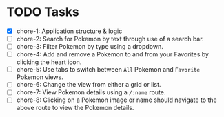 # TODO Tasks

- [x] chore-1: Application structure & logic
- [ ] chore-2: Search for Pokemon by text through use of a search bar.
- [ ] chore-3: Filter Pokemon by type using a dropdown.
- [ ] chore-4: Add and remove a Pokemon to and from your Favorites by clicking the heart icon.
- [ ] chore-5: Use tabs to switch between `All` Pokemon and `Favorite` Pokemon views.
- [ ] chore-6: Change the view from either a grid or list.
- [ ] chore-7: View Pokemon details using a `/:name` route.
- [ ] chore-8: Clicking on a Pokemon image or name should navigate to the above route to view the Pokemon details.
